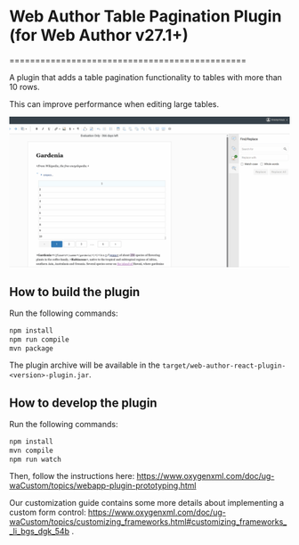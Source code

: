 
# Web Author Table Pagination Plugin (for Web Author v27.1+)

==============================================

A plugin that adds a table pagination functionality to tables with more than 10 rows. 

This can improve performance when editing large tables.

![Plugin in action](./img/table-pagination.gif)

How to build the plugin
-----------------------

Run the following commands:
```
npm install
npm run compile
mvn package
```

The plugin archive will be available in the `target/web-author-react-plugin-<version>-plugin.jar`.

How to develop the plugin
-------------------------

Run the following commands:
```
npm install
mvn compile
npm run watch
```

Then, follow the instructions here: https://www.oxygenxml.com/doc/ug-waCustom/topics/webapp-plugin-prototyping.html

Our customization guide contains some more details about implementing a custom form control: https://www.oxygenxml.com/doc/ug-waCustom/topics/customizing_frameworks.html#customizing_frameworks__li_bgs_dgk_54b .
